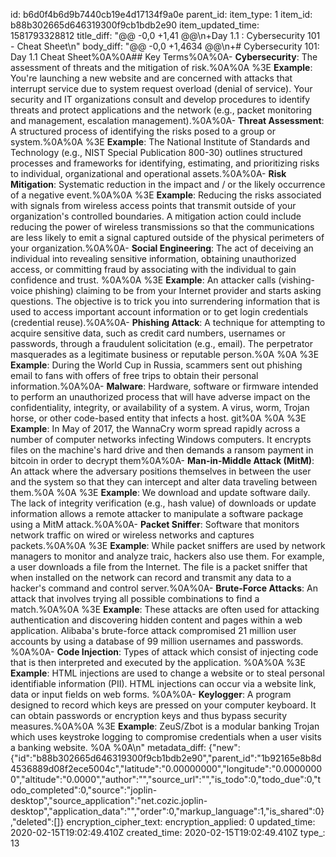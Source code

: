 id: b6d0f4b6d9b7440cb19e4d17134f9a0e
parent_id: 
item_type: 1
item_id: b88b302665d646319300f9cb1bdb2e90
item_updated_time: 1581793328812
title_diff: "@@ -0,0 +1,41 @@\n+Day 1.1 : Cybersecurity 101 - Cheat Sheet\n"
body_diff: "@@ -0,0 +1,4634 @@\n+# Cybersecurity 101: Day 1.1 Cheat Sheet%0A%0A## Key Terms%0A%0A- **Cybersecurity**: The assessment of threats and the mitigation of risk.%0A%0A  %3E **Example**: You're launching a new website and are concerned with attacks that interrupt service due to system request overload (denial of service). Your security and IT organizations consult and develop procedures to identify threats and protect applications and the network (e.g., packet monitoring and management, escalation management).%0A%0A- **Threat Assessment**: A structured process of identifying the risks posed to a group or system.%0A%0A  %3E **Example**: The National Institute of Standards and Technology (e.g., NIST Special Publication 800-30) outlines structured processes and frameworks for identifying, estimating, and prioritizing risks to individual, organizational and operational assets.%0A%0A- **Risk Mitigation**: Systematic reduction in the impact and / or the likely occurrence of a negative event.%0A%0A  %3E **Example**: Reducing the risks associated with signals from wireless access points that transmit outside of your organization's controlled boundaries. A mitigation action could include reducing the power of wireless transmissions so that the communications are less likely to emit a signal captured outside of the physical perimeters of your organization.%0A%0A- **Social Engineering**: The act of deceiving an individual into revealing sensitive information, obtaining unauthorized access, or committing fraud by associating with the individual to gain confidence and trust. %0A%0A  %3E **Example**: An attacker calls (vishing-voice phishing) claiming to be from your Internet provider and starts asking questions. The objective is to trick you into surrendering information that is used to access important account information or to get login credentials (credential reuse).%0A%0A- **Phishing Attack**:   A technique for attempting to acquire sensitive data, such as credit card numbers, usernames or passwords, through a fraudulent solicitation (e.g., email). The perpetrator masquerades as a legitimate business or reputable person.%0A  %0A  %3E **Example**: During the World Cup in Russia, scammers sent out phishing email to fans with offers of free trips to obtain their personal information.%0A%0A- **Malware**: Hardware, software or firmware intended to perform an unauthorized process that will have adverse impact on the confidentiality, integrity, or availability of a system.  A virus, worm, Trojan horse, or other code-based entity that infects a host. git%0A  %0A  %3E **Example**: In May of 2017, the WannaCry worm spread rapidly  across a number of computer networks infecting Windows computers. It encrypts files on the machine's hard drive and then demands a ransom payment in bitcoin in order to decrypt them%0A%0A- **Man-in-Middle Attack (MitM)**:  An attack where the adversary positions themselves in between the user and the system so that they can intercept and alter data traveling between them.%0A  %0A  %3E **Example**: We download and update software daily. The lack of integrity verification (e.g., hash value) of downloads or update information allows a remote attacker to manipulate a software package using a MitM attack.%0A%0A- **Packet Sniffer**:  Software that monitors network traffic on wired or wireless networks and captures packets.%0A%0A  %3E **Example**: While packet sniffers are used by network managers to monitor and analyze traic, hackers also use them.  For example, a user downloads a file from the Internet. The file is a packet sniffer that when installed on the network can record and transmit any data to a hacker's command and control server.%0A%0A- **Brute-Force Attacks**:  An attack that involves trying all possible combinations to find a match.%0A%0A  %3E **Example**: These attacks are often used for attacking authentication and discovering hidden content and pages within a web application. Alibaba's brute-force attack compromised 21 million user accounts by using a database of 99 million usernames and passwords. %0A%0A- **Code Injection**: Types of attack which consist of injecting code that is then interpreted and executed by the application. %0A%0A  %3E **Example**: HTML injections are used to change a website or to steal personal identifiable information (PII). HTML injections can occur via a website link, data or input fields on web forms. %0A%0A- **Keylogger**:  A program designed to record which keys are pressed on your computer keyboard. It can obtain passwords or encryption keys and thus bypass security measures.%0A%0A  %3E **Example**: ZeuS/Zbot is a modular banking Trojan which uses keystroke logging to compromise credentials when a user visits a banking website. %0A    %0A\n"
metadata_diff: {"new":{"id":"b88b302665d646319300f9cb1bdb2e90","parent_id":"1b92165e8b8d4536889d08f2ece5004c","latitude":"0.00000000","longitude":"0.00000000","altitude":"0.0000","author":"","source_url":"","is_todo":0,"todo_due":0,"todo_completed":0,"source":"joplin-desktop","source_application":"net.cozic.joplin-desktop","application_data":"","order":0,"markup_language":1,"is_shared":0},"deleted":[]}
encryption_cipher_text: 
encryption_applied: 0
updated_time: 2020-02-15T19:02:49.410Z
created_time: 2020-02-15T19:02:49.410Z
type_: 13